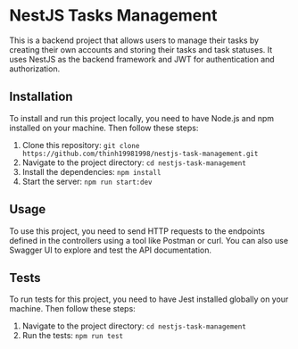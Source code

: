 # NestJS Tasks Management

This is a backend project that allows users to manage their tasks by creating their own accounts and storing their tasks and task statuses. It uses NestJS as the backend framework and JWT for authentication and authorization.

## Installation

To install and run this project locally, you need to have Node.js and npm installed on your machine. Then follow these steps:

1. Clone this repository: `git clone https://github.com/thinh19981998/nestjs-task-management.git`
2. Navigate to the project directory: `cd nestjs-task-management`
3. Install the dependencies: `npm install`
4. Start the server: `npm run start:dev`

## Usage

To use this project, you need to send HTTP requests to the endpoints defined in the controllers using a tool like Postman or curl. You can also use Swagger UI to explore and test the API documentation.

## Tests

To run tests for this project, you need to have Jest installed globally on your machine. Then follow these steps:

1. Navigate to the project directory: `cd nestjs-task-management`
2. Run the tests: `npm run test`
